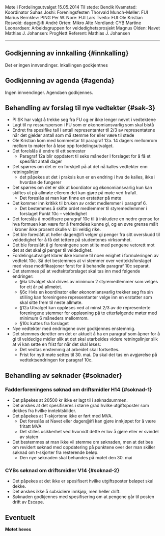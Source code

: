 Møte i Fordelingsutvalget 15.05.2014
Til stede:
Bendik Kvamstad: Koordinator
Suhas Joshi: Foreningsfesten
Thorvald Munch-Møller: FUI
Marius Bernklev: PING
Per W. Nore: FUI
Lars Tveito: FUI
Ole Kristian Rosvold: dagen@ifi
André Orten: Mikro
Alte Nordland: CYB
Martine Leonardsen: Arbeidsgruppen for veldedighetsprosjekt
Magnus Olden: Navet
Mathias J. Johansen: ProgNett
Referent: Mathias J. Johansen


----

## Godkjenning av innkalling {#innkalling}
Det er ingen innvendinger. Inkallingen godkjentnes

## Godkjenning av agenda  {#agenda}
Ingen innvendinger. Agendaen godkjennes.

## Behandling av forslag til nye vedtekter {#sak-3}
* PI:SK har valgt å trekke seg fra FU og er ikke lenger nevnt i vedtektene
* Lagt til ny ressursperson i FU som er økonomiansvarlig som skal bistå
* Endret fra spesifike tall i antall representanter til 2/3 av representatene når det gjelder antall som må stemme for eller være til stede
* Ole Kristian kom med kommentar til paragraf 12a. 14 dagers mellomrom mellom to møter for å løse opp fordelingsutvalget.
* Det forelslås å endre til ett semester
  * Paragraf 12a blir oppdatert til seks måneder I forslaget for å få et spesifikt antall dager
* Det spørres om det er en forskjell på at det nå kalles vedtekter enn retningslinjer
  * det påpekes at det i praksis kun er en endring i hva de kalles, ikke i hvordan de fungerer
* Det spørres om det er slik at koordiator og økonomiansvarlig kun kan skiftes ut på allmøte ellerom det kan gjøre på møte ved frafall.
  * Det foreslås at man kan finne en erstatter på møte
* Det kommer inn kritikk til bruken av ordet medlemmer i paragraf 6.
  * Det bestemmes å skifte ordet medlemmer til styremedlemmer i forslaget Punkt 10c – veldedighet
* Det foreslås å modifisere paragraf 10c til å inkludere en nedre grense for hva formuen kan være for å fremdeles kunne gi, og en øvre grense målt i kroner ikke prosent skulle vi bli veldig rike.
* Det ble foreslått at heller dagen@ifi velger gi penger fra sitt overskudd til veldedighet for å få det tettere på studentenes virksomhet.
* Det ble foreslått å gi foreningene som stilte med pengene vetorett mot det at det skal gi penger til veldedighet.
* Fordelingsutvalget klarer ikke komme til noen enighet i formuleringen av vedtekt 10c. Så det bestemmes at vi stemmer over vedtektsforslaget med visse modifikasjoner først for å behandle paragraf 10c separat.
* Det stemmes på at vedtektsforslaget skal tas inn med følgende endringer:
  * §6a Utvalget skal drives av minimum 2 styremedlemmer som velges for ett år på allmøtet.
  * §6c Hvis en koordinator eller økonomiansvarlig trekker seg fra sin stilling kan foreningene representanter velge inn en erstatter som skal sitte frem til neste allmøte.
  * §12a Utvalget kan oppløses ved at minst 2/3 av de representerte foreningene stemmer for oppløsning på to etterfølgende møter med minimum 6 måneders mellomrom.
  * §10c kuttes fra forslaget
* Nye vedtekter med endringene over godkjennes enstemmig.
* Det stemmes deretter om det er aktuelt å ha en paragraf som åpner for å gi til veldedige midler slik at det skal utarbeides videre retningslinjer slik at vi kan sette en frist for når det skal løses:
  * Det vedtas enstemmig at arbeidet skal fortsettes.
  * Frist for nytt møte settes til 30. mai. Da skal det tas en avgjørelse på vedtektsendringen for paragraf 10c.

## Behandling av søknader {#soknader}
### Fadderforeningens søknad om driftsmidler H14 {#soknad-1}
*  Det påpekes at 20500 kr ikke er lagt til i søknadsummen.
* Det ønskes at det spesifiseres i større grad hvilke utgiftsposter som dekkes fra hvilke inntektskilder.
* Det påpekes at T-skjortene ikke er ført med MVA.
  * Det foreslås at Navet eller dagen@ifi kan gjøre innkjøpet for å være fritatt MVA
  * Det stilles usikkerhet ved hvorvidt dette er lov å gjøre eller er svindel av staten
* Det bestemmes at man ikke vil stemme om søknaden, men at det bes om revidert søknad med oppdatering på punktene over der man skiller søknad om t-skjorter fra resterende beløp.
  * Den nye søknaden skal behandes på møtet den 30. mai

### CYBs søknad om driftsmidler V14 {#soknad-2}
* Det påpekes at det ikke er spesifisert hvilke utgiftsposter beløpet skal dekke.
* Det ønskes ikke å subsidiere innkjøp, men heller drift.
* Søknaden godkjennes med spesifisering om at pengene går til posten drift av Escape.

## Eventuelt

**Møtet heves**
